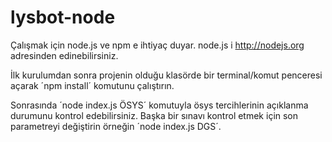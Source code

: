 # lysbot-node

Çalışmak için node.js ve npm e ihtiyaç duyar.
node.js i http://nodejs.org adresinden edinebilirsiniz.

İlk kurulumdan sonra projenin olduğu klasörde bir terminal/komut penceresi açarak ´npm install´ komutunu çalıştırın.

Sonrasında ´node index.js ÖSYS´ komutuyla ösys tercihlerinin açıklanma durumunu kontrol edebilirsiniz.
Başka bir sınavı kontrol etmek için son parametreyi değiştirin örneğin ´node index.js DGS´.